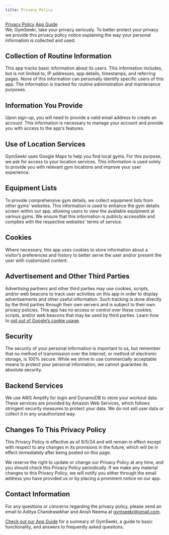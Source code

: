 ```yaml
---
title: Privacy Policy
---
```


<link rel="stylesheet" type="text/css" href="styles.css">

<div class="navbar">
  <a href="index.md" class="active">Privacy Policy</a>
  <a href="app-guide.md">App Guide</a>
</div>

<div class="container">
  We, GymSeekr, take your privacy seriously. To better protect your privacy we provide this privacy policy notice explaining the way your personal information is collected and used.

  ## Collection of Routine Information

  This app tracks basic information about its users. This information includes, but is not limited to, IP addresses, app details, timestamps, and referring pages. None of this information can personally identify specific users of this app. The information is tracked for routine administration and maintenance purposes.

  ## Information You Provide

  Upon sign-up, you will need to provide a valid email address to create an account. This information is necessary to manage your account and provide you with access to the app's features.

  ## Use of Location Services

  GymSeekr uses Google Maps to help you find local gyms. For this purpose, we ask for access to your location services. This information is used solely to provide you with relevant gym locations and improve your user experience.

  ## Equipment Lists

  To provide comprehensive gym details, we collect equipment lists from other gyms' websites. This information is used to enhance the gym details screen within our app, allowing users to view the available equipment at various gyms. We ensure that this information is publicly accessible and complies with the respective websites' terms of service.

  ## Cookies

  Where necessary, this app uses cookies to store information about a visitor’s preferences and history to better serve the user and/or present the user with customized content.

  ## Advertisement and Other Third Parties

  Advertising partners and other third parties may use cookies, scripts, and/or web beacons to track user activities on this app in order to display advertisements and other useful information. Such tracking is done directly by the third parties through their own servers and is subject to their own privacy policies. This app has no access or control over these cookies, scripts, and/or web beacons that may be used by third parties. Learn how to [opt out of Google’s cookie usage](http://www.google.com/privacy_ads.html).

  ## Security

  The security of your personal information is important to us, but remember that no method of transmission over the Internet, or method of electronic storage, is 100% secure. While we strive to use commercially acceptable means to protect your personal information, we cannot guarantee its absolute security.

  ## Backend Services

  We use AWS Amplify for login and DynamoDB to store your workout data. These services are provided by Amazon Web Services, which follows stringent security measures to protect your data. We do not sell user data or collect it in any unauthorized way.

  ## Changes To This Privacy Policy

  This Privacy Policy is effective as of 8/5/24 and will remain in effect except with respect to any changes in its provisions in the future, which will be in effect immediately after being posted on this page.

  We reserve the right to update or change our Privacy Policy at any time, and you should check this Privacy Policy periodically. If we make any material changes to this Privacy Policy, we will notify you either through the email address you have provided us or by placing a prominent notice on our app.

  ## Contact Information

  For any questions or concerns regarding the privacy policy, please send an email to Aditya Chandrasekhar and Anish Neema at gymseekr@gmail.com.

  [Check out our App Guide](app-guide.md) for a summary of GymSeekr, a guide to basic functionality, and answers to frequently asked questions.
</div>
